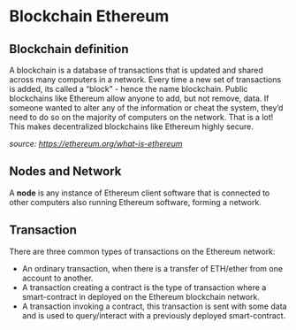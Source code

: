 # Blockchain Ethereum 

## Blockchain definition

A blockchain is a database of transactions that is updated and shared across many computers in a network. 
Every time a new set of transactions is added, its called a “block” - hence the name blockchain. 
Public blockchains like Ethereum allow anyone to add, but not remove, data. 
If someone wanted to alter any of the information or cheat the system, they’d need to do so on the majority of computers on the network. 
That is a lot! This makes decentralized blockchains like Ethereum highly secure.

*source: https://ethereum.org/what-is-ethereum*

## Nodes and Network

A **node** is any instance of Ethereum client software that is connected to other computers also running Ethereum software, forming a network.

## Transaction

There are three common types of transactions on the Ethereum network:

- An ordinary transaction, when there is a transfer of ETH/ether from one account to another.
- A transaction creating a contract is the type of transaction where a smart-contract in deployed on the Ethereum blockchain network.
- A transaction invoking a contract, this transaction is sent with some data and is used to query/interact with a previously deployed smart-contract.
